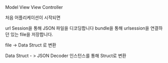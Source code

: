 Model
View
View Controller

처음 어플리케이션이 시작되면

url Session을 통해 JSON 파일을 디코딩합니다
bundle을 통해 urlsession을 연결하던 있는 file을 저장합니다.

file -> Data Struct 로 변환

Data Struct - > JSON Decoder 인스턴스를 통해 Struct로 변환